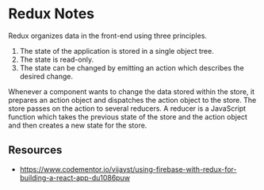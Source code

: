 # Redux Notes

Redux organizes data in the front-end using three principles.

1. The state of the application is stored in a single object tree.
2. The state is read-only.
3. The state can be changed by emitting an action which describes the desired change.

Whenever a component wants to change the data stored within the store, it prepares an action object and dispatches the action object to the store. The store passes on the action to several reducers. A reducer is a JavaScript function which takes the previous state of the store and the action object and then creates a new state for the store.

## Resources

* https://www.codementor.io/vijayst/using-firebase-with-redux-for-building-a-react-app-du1086puw
